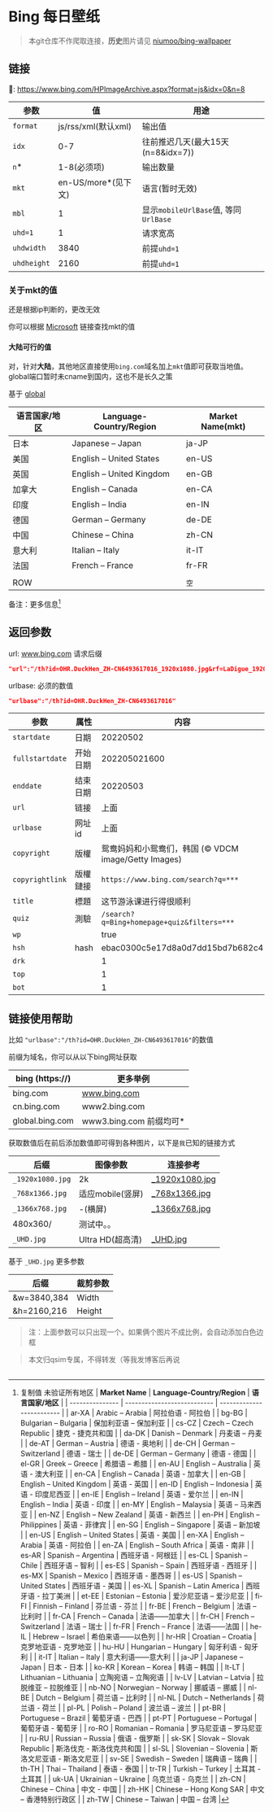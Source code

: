 # Bing 每日壁纸

> 本git仓库不作爬取连接，**历史**图片请见 [niumoo/bing-wallpaper](https://github.com/niumoo/bing-wallpaper) 

## 链接

🔗: https://www.bing.com/HPImageArchive.aspx?format=js&idx=0&n=8

| 参数        | 值                  | 用途                                 |
| ----------- | ------------------- | ------------------------------------ |
| `format`    | js/rss/xml(默认xml) | 输出值                               |
| `idx`       | 0-7                 | 往前推迟几天(最大15天(n=8&idx=7))    |
| `n`*        | 1-8(必须项)         | 输出数量                             |
| `mkt`       | en-US/more*(见下文) | 语言(暂时无效)                       |
| `mbl`       | 1                   | 显示`mobileUrlBase`值, 等同`UrlBase` |
| `uhd=1`     | 1                   | 请求宽高                             |
| `uhdwidth`  | 3840                | 前提`uhd=1`                          |
| `uhdheight` | 2160                | 前提`uhd=1`                          |

### 关于mkt的值

还是根据ip判断的，更改无效

你可以根据 [Microsoft](https://docs.microsoft.com/en-us/previous-versions/bing/search/dd251064(v=msdn.10)) 链接查找mkt的值

#### 大陆可行的值

对，针对**大陆**，其他地区直接使用`bing.com`域名加上`mkt`值即可获取当地值。global端口暂时未cname到国内，这也不是长久之策


基于 [global](https://global.bing.com) 

| 语言国家/地区 | Language-Country/Region   | Market Name(mkt) |
| ------------- | ------------------------- | ---------------- |
| 日本          | Japanese –  Japan         | ja-JP            |
| 美国          | English –  United States  | en-US            |
| 英国          | English –  United Kingdom | en-GB            |
| 加拿大        | English –  Canada         | en-CA            |
| 印度          | English –  India          | en-IN            |
| 德国          | German –  Germany         | de-DE            |
| 中国          | Chinese –  China          | zh-CN            |
| 意大利        | Italian –  Italy          | it-IT            |
| 法国          | French –  France          | fr-FR            |
|               |                           |                  |
| ROW           |                           | `空`             |

备注：更多信息[^1]

## 返回参数

url: www.bing.com 请求后缀

```json
"url":"/th?id=OHR.DuckHen_ZH-CN6493617016_1920x1080.jpg&rf=LaDigue_1920x1080.jpg&pid=hp"
```

urlbase: 必须的数值

```json
"urlbase":"/th?id=OHR.DuckHen_ZH-CN6493617016"
```


| 参数            | 属性     | 内容                                                 |
| --------------- | -------- | ---------------------------------------------------- |
| `startdate`     | 日期     | 20220502                                             |
| `fullstartdate` | 开始日期 | 202205021600                                         |
| `enddate`       | 结束日期 | 20220503                                             |
| `url`           | 链接     | 上面                                                 |
| `urlbase`       | 网址id   | 上面                                                 |
| `copyright`     | 版權     | 鸳鸯妈妈和小鸳鸯们，韩国 (© VDCM image/Getty Images) |
| `copyrightlink` | 版權鏈接 | `https://www.bing.com/search?q=***`                  |
| `title`         | 標題     | 这节游泳课进行得很顺利                               |
| `quiz`          | 測驗     | `/search?q=Bing+homepage+quiz&filters=***`           |
| `wp`            |          | true                                                 |
| `hsh`           | hash     | ebac0300c5e17d8a0d7dd15bd7b682c4                     |
| `drk`           |          | 1                                                    |
| `top`           |          | 1                                                    |
| `bot`           |          | 1                                                    |

## 链接使用帮助

比如 `"urlbase":"/th?id=OHR.DuckHen_ZH-CN6493617016"`的数值

前缀为域名，你可以从以下bing网址获取

| bing (https://) | 更多举例                |
| --------------- | ----------------------- |
| bing.com        | www.bing.com            |
| cn.bing.com     | www2.bing.com           |
| global.bing.com | www3.bing.com 前缀均可* |

获取数值后在前后添加数值即可得到各种图片，以下是`我`已知的链接方式

| 后缀             | 图像参数         | 连接参考                                                     |
| ---------------- | ---------------- | ------------------------------------------------------------ |
| `_1920x1080.jpg` | 2k               | [_1920x1080.jpg](https://www.bing.com/th?id=OHR.SvalbardSun_EN-US2348209213_1920x1080.jpg) |
| `_768x1366.jpg`  | 适应mobile(竖屏) | [_768x1366.jpg](https://www.bing.com/th?id=OHR.SvalbardSun_EN-US2348209213_768x1366.jpg) |
| `_1366x768.jpg`  | -(横屏)          | [_1366x768.jpg](https://www.bing.com/th?id=OHR.TofinoOcean_ZH-CN6555392161_1366x768.jpg) |
| 480x360/         | 测试中。。       |                                                              |
| `_UHD.jpg`       | Ultra HD(超高清) | [_UHD.jpg](https://www.bing.com/th?id=OHR.SvalbardSun_EN-US2348209213_UHD.jpg) |

基于 `_UHD.jpg` 更多参数

| 后缀        | 裁剪参数 |
| ----------- | -------- |
| &w=3840,384 | Width    |
| &h=2160,216 | Height   |

> 注：上面参数可以只出现一个。如果俩个图片不成比例，会自动添加白色边框

> 本文归qsim专属，不得转发（等我发博客后再说



[^1]: 复制值 未验证所有地区
| **Market Name** | **Language-Country/Region** | **语言国家/地区**         |
| --------------- | --------------------------- | ------------------------- |
| ar-XA           | Arabic –  Arabia            | 阿拉伯语 - 阿拉伯         |
| bg-BG           | Bulgarian –  Bulgaria       | 保加利亚语 – 保加利亚     |
| cs-CZ           | Czech –  Czech Republic     | 捷克 - 捷克共和国         |
| da-DK           | Danish –  Denmark           | 丹麦语 – 丹麦             |
| de-AT           | German –  Austria           | 德语 - 奥地利             |
| de-CH           | German –  Switzerland       | 德语 - 瑞士               |
| de-DE           | German –  Germany           | 德语 - 德国               |
| el-GR           | Greek –  Greece             | 希腊语 – 希腊             |
| en-AU           | English –  Australia        | 英语 - 澳大利亚           |
| en-CA           | English –  Canada           | 英语 - 加拿大             |
| en-GB           | English –  United Kingdom   | 英语 - 英国               |
| en-ID           | English –  Indonesia        | 英语 - 印度尼西亚         |
| en-IE           | English –  Ireland          | 英语 - 爱尔兰             |
| en-IN           | English –  India            | 英语 - 印度               |
| en-MY           | English –  Malaysia         | 英语 – 马来西亚           |
| en-NZ           | English –  New Zealand      | 英语 - 新西兰             |
| en-PH           | English –  Philippines      | 英语 - 菲律宾             |
| en-SG           | English –  Singapore        | 英语 – 新加坡             |
| en-US           | English –  United States    | 英语 - 美国               |
| en-XA           | English –  Arabia           | 英语 - 阿拉伯             |
| en-ZA           | English –  South Africa     | 英语 - 南非               |
| es-AR           | Spanish –  Argentina        | 西班牙语 - 阿根廷         |
| es-CL           | Spanish –  Chile            | 西班牙语 – 智利           |
| es-ES           | Spanish –  Spain            | 西班牙语 - 西班牙         |
| es-MX           | Spanish –  Mexico           | 西班牙语 - 墨西哥         |
| es-US           | Spanish –  United States    | 西班牙语 - 美国           |
| es-XL           | Spanish –  Latin America    | 西班牙语 - 拉丁美洲       |
| et-EE           | Estonian –  Estonia         | 爱沙尼亚语 – 爱沙尼亚     |
| fi-FI           | Finnish –  Finland          | 芬兰语 - 芬兰             |
| fr-BE           | French –  Belgium           | 法语 – 比利时             |
| fr-CA           | French –  Canada            | 法语——加拿大              |
| fr-CH           | French –  Switzerland       | 法语 – 瑞士               |
| fr-FR           | French –  France            | 法语——法国                |
| he-IL           | Hebrew –  Israel            | 希伯来语——以色列          |
| hr-HR           | Croatian –  Croatia         | 克罗地亚语 - 克罗地亚     |
| hu-HU           | Hungarian –  Hungary        | 匈牙利语 - 匈牙利         |
| it-IT           | Italian –  Italy            | 意大利语——意大利          |
| ja-JP           | Japanese –  Japan           | 日本 - 日本               |
| ko-KR           | Korean –  Korea             | 韩语 – 韩国               |
| lt-LT           | Lithuanian –  Lithuania     | 立陶宛语 – 立陶宛语       |
| lv-LV           | Latvian –  Latvia           | 拉脱维亚 – 拉脱维亚       |
| nb-NO           | Norwegian –  Norway         | 挪威语 – 挪威             |
| nl-BE           | Dutch –  Belgium            | 荷兰语 – 比利时           |
| nl-NL           | Dutch –  Netherlands        | 荷兰语 - 荷兰             |
| pl-PL           | Polish –  Poland            | 波兰语 – 波兰             |
| pt-BR           | Portuguese –  Brazil        | 葡萄牙语 - 巴西           |
| pt-PT           | Portuguese –  Portugal      | 葡萄牙语 - 葡萄牙         |
| ro-RO           | Romanian –  Romania         | 罗马尼亚语 – 罗马尼亚     |
| ru-RU           | Russian –  Russia           | 俄语 - 俄罗斯             |
| sk-SK           | Slovak –  Slovak Republic   | 斯洛伐克 - 斯洛伐克共和国 |
| sl-SL           | Slovenian –  Slovenia       | 斯洛文尼亚语 - 斯洛文尼亚 |
| sv-SE           | Swedish –  Sweden           | 瑞典语 – 瑞典             |
| th-TH           | Thai –  Thailand            | 泰语 - 泰国               |
| tr-TR           | Turkish –  Turkey           | 土耳其 - 土耳其           |
| uk-UA           | Ukrainian –  Ukraine        | 乌克兰语 - 乌克兰         |
| zh-CN           | Chinese –  China            | 中文 - 中国               |
| zh-HK           | Chinese –  Hong Kong SAR    | 中文 – 香港特别行政区     |
| zh-TW           | Chinese –  Taiwan           | 中国 – 台湾               |

## 